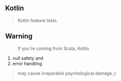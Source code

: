 Kotlin
------
>Kotlin feature tests.

Warning
-------
>If you're coming from Scala, Kotlin
1. null safety and 
2. error handling
>may cause irreparable psychological damage.;)